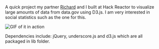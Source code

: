 A quick project my partner [Richard](https://github.com/rscastro) and I built at Hack Reactor to visualize large amounts of data from data.gov using D3.js. I am very interested in social statistics such as the one for this.

![GIF of it in action](https://imgflip.com/gif/xg3vw)

Dependencies include: jQuery, underscore.js and d3.js which are all packaged in lib folder. 
